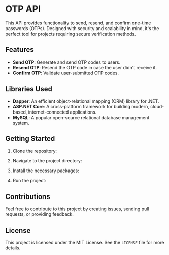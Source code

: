 # OTP API

This API provides functionality to send, resend, and confirm one-time passwords (OTPs). Designed with security and scalability in mind, it's the perfect tool for projects requiring secure verification methods.

## Features

- **Send OTP**: Generate and send OTP codes to users.
- **Resend OTP**: Resend the OTP code in case the user didn't receive it.
- **Confirm OTP**: Validate user-submitted OTP codes.

## Libraries Used

- **Dapper**: An efficient object-relational mapping (ORM) library for .NET.
- **ASP.NET Core**: A cross-platform framework for building modern, cloud-based, internet-connected applications.
- **MySQL**: A popular open-source relational database management system.

## Getting Started

1. Clone the repository:

2. Navigate to the project directory:

3. Install the necessary packages:

4. Run the project:

## Contributions

Feel free to contribute to this project by creating issues, sending pull requests, or providing feedback.

## License

This project is licensed under the MIT License. See the `LICENSE` file for more details.
